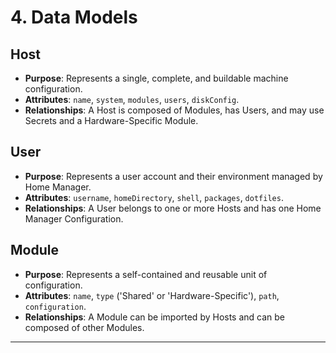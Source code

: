 # 4. Data Models

## Host
* **Purpose**: Represents a single, complete, and buildable machine configuration.
* **Attributes**: `name`, `system`, `modules`, `users`, `diskConfig`.
* **Relationships**: A Host is composed of Modules, has Users, and may use Secrets and a Hardware-Specific Module.

## User
* **Purpose**: Represents a user account and their environment managed by Home Manager.
* **Attributes**: `username`, `homeDirectory`, `shell`, `packages`, `dotfiles`.
* **Relationships**: A User belongs to one or more Hosts and has one Home Manager Configuration.

## Module
* **Purpose**: Represents a self-contained and reusable unit of configuration.
* **Attributes**: `name`, `type` ('Shared' or 'Hardware-Specific'), `path`, `configuration`.
* **Relationships**: A Module can be imported by Hosts and can be composed of other Modules.

---